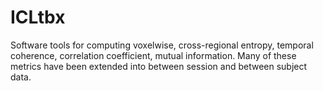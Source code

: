 # ICLtbx
Software tools for computing voxelwise, cross-regional entropy, temporal coherence, correlation coefficient, mutual information. Many of these metrics have been extended into between session and between subject data.
